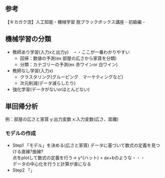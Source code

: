## 参考
【キカガク流】人工知能・機械学習 脱ブラックボックス講座 - 初級編 -


## 機械学習の分類
- 教師あり学習(入力xと出力y)　・・ここが一番わかりやすい
  - 回帰：数値の予測(ex 部屋の広さから家賃を分類)
  - 分類：カテゴリーの予測(ex 赤ワインor 白ワイン)
- 教師なし学習(入力x)
  - クラスタリング(グルーピング　マーケティングなど)
  - 次元削減(データ減らしたり)
- 強化学習(データがないorほとんどない)


## 単回帰分析

例：部屋の広さと家賃
y:出力変数
x:入力変数(広さ、距離)

### モデルの作成
- Step1 「モデル」を決める(広さと家賃)
  データに基づいて数式の定義を見つける直線?曲線?<br>
  点をplotして数式の定義を行う→ y^(ハット) = ax+bのような・・・<br>
  データの中心化を行うと計算が楽になる
- Step2 「」
